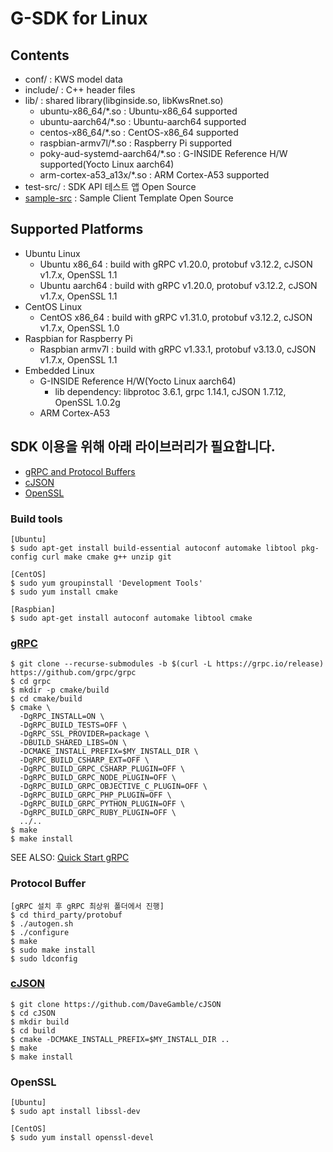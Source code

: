 # G-SDK for Linux

## Contents
* conf/ : KWS model data
* include/ : C++ header files
* lib/ : shared library(libginside.so, libKwsRnet.so)
  - ubuntu-x86_64/*.so : Ubuntu-x86_64 supported
  - ubuntu-aarch64/*.so : Ubuntu-aarch64 supported
  - centos-x86_64/*.so : CentOS-x86_64 supported
  - raspbian-armv7l/*.so : Raspberry Pi supported
  - poky-aud-systemd-aarch64/*.so : G-INSIDE Reference H/W supported(Yocto Linux aarch64)
  - arm-cortex-a53_a13x/*.so : ARM Cortex-A53 supported
* test-src/ : SDK API 테스트 앱 Open Source
* [sample-src](https://github.com/gigagenie/sample-client-linux-grpc) : Sample Client Template Open Source

## Supported Platforms
* Ubuntu Linux
  * Ubuntu x86_64 : build with gRPC v1.20.0, protobuf v3.12.2, cJSON v1.7.x, OpenSSL 1.1
  * Ubuntu aarch64 : build with gRPC v1.20.0, protobuf v3.12.2, cJSON v1.7.x, OpenSSL 1.1
* CentOS Linux
  * CentOS x86_64 : build with gRPC v1.31.0, protobuf v3.12.2, cJSON v1.7.x, OpenSSL 1.0
* Raspbian for Raspberry Pi
  * Raspbian armv7l : build with gRPC v1.33.1, protobuf v3.13.0, cJSON v1.7.x, OpenSSL 1.1
* Embedded Linux
  * G-INSIDE Reference H/W(Yocto Linux aarch64)
    - lib dependency: libprotoc 3.6.1, grpc 1.14.1, cJSON 1.7.12, OpenSSL 1.0.2g
  * ARM Cortex-A53

## SDK 이용을 위해 아래 라이브러리가 필요합니다.
* [gRPC and Protocol Buffers](#grpc)
* [cJSON](#cjson)
* [OpenSSL](#openssl)

### Build tools

```
[Ubuntu]
$ sudo apt-get install build-essential autoconf automake libtool pkg-config curl make cmake g++ unzip git

[CentOS]
$ sudo yum groupinstall 'Development Tools'
$ sudo yum install cmake

[Raspbian]
$ sudo apt-get install autoconf automake libtool cmake
```

### [gRPC](https://github.com/grpc/grpc)

```
$ git clone --recurse-submodules -b $(curl -L https://grpc.io/release) https://github.com/grpc/grpc
$ cd grpc
$ mkdir -p cmake/build
$ cd cmake/build
$ cmake \
  -DgRPC_INSTALL=ON \
  -DgRPC_BUILD_TESTS=OFF \
  -DgRPC_SSL_PROVIDER=package \
  -DBUILD_SHARED_LIBS=ON \
  -DCMAKE_INSTALL_PREFIX=$MY_INSTALL_DIR \
  -DgRPC_BUILD_CSHARP_EXT=OFF \
  -DgRPC_BUILD_GRPC_CSHARP_PLUGIN=OFF \
  -DgRPC_BUILD_GRPC_NODE_PLUGIN=OFF \
  -DgRPC_BUILD_GRPC_OBJECTIVE_C_PLUGIN=OFF \
  -DgRPC_BUILD_GRPC_PHP_PLUGIN=OFF \
  -DgRPC_BUILD_GRPC_PYTHON_PLUGIN=OFF \
  -DgRPC_BUILD_GRPC_RUBY_PLUGIN=OFF \
  ../..
$ make
$ make install
```
SEE ALSO: [Quick Start gRPC](https://grpc.io/docs/languages/cpp/quickstart/)

### Protocol Buffer

```
[gRPC 설치 후 gRPC 최상위 폴더에서 진행]
$ cd third_party/protobuf
$ ./autogen.sh
$ ./configure
$ make
$ sudo make install
$ sudo ldconfig
```



### [cJSON](https://github.com/DaveGamble/cJSON)

```
$ git clone https://github.com/DaveGamble/cJSON
$ cd cJSON
$ mkdir build
$ cd build
$ cmake -DCMAKE_INSTALL_PREFIX=$MY_INSTALL_DIR ..
$ make
$ make install
```
### OpenSSL

```
[Ubuntu]
$ sudo apt install libssl-dev

[CentOS]
$ sudo yum install openssl-devel
```

